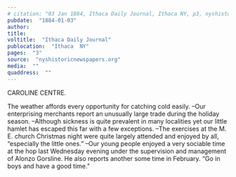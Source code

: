 ```yaml
---
# citation: "03 Jan 1884, Ithaca Daily Journal, Ithaca NY, p3, nyshistoricnewspapers.org."
pubdate:  "1884-01-03"
author: 
title: 
voltitle:  "Ithaca Daily Journal"
publocation:  "Ithaca  NY"
pages:  "3"
source:  "nyshistoricnewspapers.org"
media:  ""
quaddress:  ""
---
```

CAROLINE CENTRE. 

The weather affords every opportunity for catching cold easily. –Our enterprising merchants report an unusually large trade during the holiday season. –Although sickness is quite prevalent in many localities yet our little hamlet has escaped this far with a few exceptions. –The exercises at the M. E. church Christmas night were quite largely attended and enjoyed by all, “especially the little ones.” –Our young people enjoyed a very sociable time at the hop last Wednesday evening under the supervision and management of Alonzo Gorsline. He also reports another some time in February. “Go in boys and have a good time.” 
